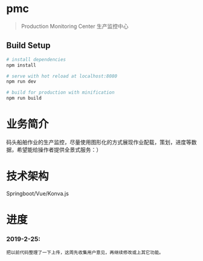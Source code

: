 # pmc

> Production Monitoring Center 生产监控中心

## Build Setup

``` bash
# install dependencies
npm install

# serve with hot reload at localhost:8080
npm run dev

# build for production with minification
npm run build
```

# 业务简介
码头船舶作业的生产监控，尽量使用图形化的方式展现作业配载，策划，进度等数据，希望能给操作者提供全景式服务：）

# 技术架构
Springboot/Vue/Konva.js

# 进度
### 2019-2-25: 
    把以前代码整理了一下上传，这周先收集用户意见，再继续修改或上其它功能。
